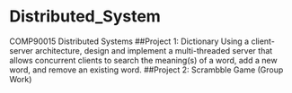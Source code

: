 # Distributed_System
COMP90015 Distributed Systems 
##Project 1: Dictionary
Using a client-server architecture, design and implement a multi-threaded server that allows concurrent clients to search the meaning(s) of a word, add a new word, and remove an existing word.
##Project 2: Scrambble Game (Group Work)
